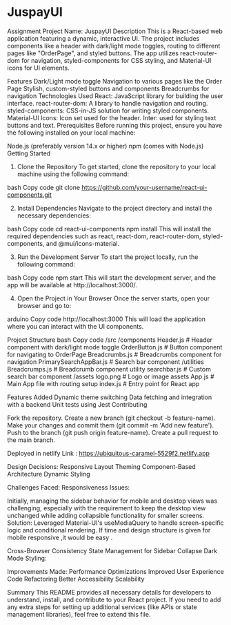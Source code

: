 # JuspayUI
Assignment
Project Name: JuspayUI
Description
This is a React-based web application featuring a dynamic, interactive UI. The project includes components like a header with dark/light mode toggles, routing to different pages like "OrderPage", and styled buttons. The app utilizes react-router-dom for navigation, styled-components for CSS styling, and Material-UI icons for UI elements.

Features
Dark/Light mode toggle
Navigation to various pages like the Order Page
Stylish, custom-styled buttons and components
Breadcrumbs for navigation
Technologies Used
React: JavaScript library for building the user interface.
react-router-dom: A library to handle navigation and routing.
styled-components: CSS-in-JS solution for writing styled components.
Material-UI Icons: Icon set used for the header.
Inter: used for styling text buttons and text.
Prerequisites
Before running this project, ensure you have the following installed on your local machine:

Node.js (preferably version 14.x or higher)
npm (comes with Node.js)
Getting Started
1. Clone the Repository
To get started, clone the repository to your local machine using the following command:

bash
Copy code
git clone https://github.com/your-username/react-ui-components.git


2. Install Dependencies
Navigate to the project directory and install the necessary dependencies:

bash
Copy code
cd react-ui-components
npm install
This will install the required dependencies such as react, react-dom, react-router-dom, styled-components, and @mui/icons-material.

3. Run the Development Server
To start the project locally, run the following command:

bash
Copy code
npm start
This will start the development server, and the app will be available at http://localhost:3000/.

4. Open the Project in Your Browser
Once the server starts, open your browser and go to:

arduino
Copy code
http://localhost:3000
This will load the application where you can interact with the UI components.

Project Structure
bash
Copy code
/src
  /components
    Header.js                # Header component with dark/light mode toggle
    OrderButton.js           # Button component for navigating to OrderPage
    Breadcrumbs.js           # Breadcrumbs component for navigation
    PrimarySearchAppBar.js   # Search bar component
  /utilities
    Breadcrumps.js           # Breadcrumb component utility
    searchbar.js             # Custom search bar component
  /assets
    logo.png                 # Logo or image assets
  App.js                     # Main App file with routing setup
  index.js                   # Entry point for React app


Features Added
Dynamic theme switching
Data fetching and integration with a backend
Unit tests using Jest
Contributing

Fork the repository.
Create a new branch (git checkout -b feature-name).
Make your changes and commit them (git commit -m 'Add new feature').
Push to the branch (git push origin feature-name).
Create a pull request to the main branch.

Deployed in netlify
Link : https://ubiquitous-caramel-5529f2.netlify.app


Design Decisions:
Responsive Layout
Theming
Component-Based Architecture
Dynamic Styling

Challenges Faced:
Responsiveness Issues:

Initially, managing the sidebar behavior for mobile and desktop views was challenging, especially with the requirement to keep the desktop view unchanged while adding collapsible functionality for smaller screens.
Solution: Leveraged Material-UI's useMediaQuery to handle screen-specific logic and conditional rendering.
If time and design structure is given for mobile responsive ,it would be easy .

Cross-Browser Consistency
State Management for Sidebar Collapse
Dark Mode Styling:

Improvements Made:
Performance Optimizations
Improved User Experience
Code Refactoring
Better Accessibility
Scalability


Summary
This README provides all necessary details for developers to understand, install, and contribute to your React project. If you need to add any extra steps for setting up additional services (like APIs or state management libraries), feel free to extend this file.

